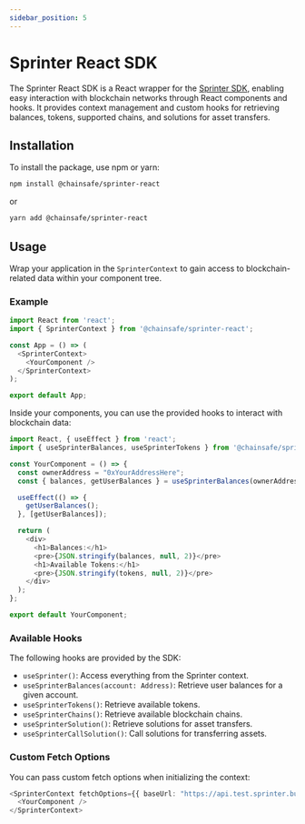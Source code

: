 ```yaml
---
sidebar_position: 5
---
```


# Sprinter React SDK

The Sprinter React SDK is a React wrapper for the [Sprinter SDK](01-overview.md), enabling easy interaction with blockchain networks through React components and hooks. It provides context management and custom hooks for retrieving balances, tokens, supported chains, and solutions for asset transfers.

## Installation

To install the package, use npm or yarn:

```bash
npm install @chainsafe/sprinter-react
```
or
```bash
yarn add @chainsafe/sprinter-react
```

## Usage

Wrap your application in the `SprinterContext` to gain access to blockchain-related data within your component tree.

### Example

```ts
import React from 'react';
import { SprinterContext } from '@chainsafe/sprinter-react';

const App = () => (
  <SprinterContext>
    <YourComponent />
  </SprinterContext>
);

export default App;
```
Inside your components, you can use the provided hooks to interact with blockchain data:

```ts
import React, { useEffect } from 'react';
import { useSprinterBalances, useSprinterTokens } from '@chainsafe/sprinter-react';

const YourComponent = () => {
  const ownerAddress = "0xYourAddressHere";
  const { balances, getUserBalances } = useSprinterBalances(ownerAddress);

  useEffect(() => {
    getUserBalances();
  }, [getUserBalances]);

  return (
    <div>
      <h1>Balances:</h1>
      <pre>{JSON.stringify(balances, null, 2)}</pre>
      <h1>Available Tokens:</h1>
      <pre>{JSON.stringify(tokens, null, 2)}</pre>
    </div>
  );
};

export default YourComponent;
```

### Available Hooks

The following hooks are provided by the SDK:

- `useSprinter()`: Access everything from the Sprinter context.
- `useSprinterBalances(account: Address)`: Retrieve user balances for a given account.
- `useSprinterTokens()`: Retrieve available tokens.
- `useSprinterChains()`: Retrieve available blockchain chains.
- `useSprinterSolution()`: Retrieve solutions for asset transfers.
- `useSprinterCallSolution()`: Call solutions for transferring assets.

### Custom Fetch Options

You can pass custom fetch options when initializing the context:

```ts
<SprinterContext fetchOptions={{ baseUrl: "https://api.test.sprinter.buildwithsygma.com/" }}>
  <YourComponent />
</SprinterContext>
```

